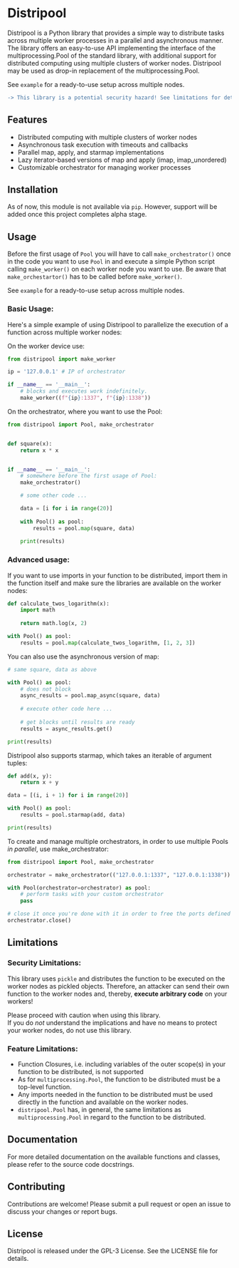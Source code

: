 # Distripool
Distripool is a Python library that provides a simple way to distribute tasks across multiple worker
processes in a parallel and asynchronous manner. 
The library offers an easy-to-use API implementing the interface of the multiprocessing.Pool of the standard library, 
with additional support for distributed computing using multiple clusters of worker nodes. 
Distripool may be used as drop-in replacement of the multiprocessing.Pool. 

See `example` for a ready-to-use setup across multiple nodes.  

```diff
-> This library is a potential security hazard! See limitations for details.
```

## Features

- Distributed computing with multiple clusters of worker nodes
- Asynchronous task execution with timeouts and callbacks
- Parallel map, apply, and starmap implementations
- Lazy iterator-based versions of map and apply (imap, imap_unordered)
- Customizable orchestrator for managing worker processes

## Installation
 
As of now, this module is not available via `pip`. 
However, support will be added once this project completes alpha stage.

## Usage

Before the first usage of `Pool` you will have to call `make_orchestrator()` once in the code you want to 
use `Pool` in and execute a simple Python script calling `make_worker()` on each worker node you want to use. 
Be aware that `make_orchestartor()` has to be called before `make_worker()`.

See `example` for a ready-to-use setup across multiple nodes.  

### Basic Usage: 

Here's a simple example of using Distripool to parallelize the execution of a function across multiple worker nodes:

On the worker device use: 
```python
from distripool import make_worker

ip = '127.0.0.1' # IP of orchestrator

if __name__ == '__main__':
    # blocks and executes work indefinitely.
    make_worker((f"{ip}:1337", f"{ip}:1338")) 
```

On the orchestrator, where you want to use the Pool:

```python
from distripool import Pool, make_orchestrator


def square(x):
    return x * x


if __name__ == '__main__':
    # somewhere before the first usage of Pool:
    make_orchestrator()

    # some other code ... 

    data = [i for i in range(20)]
    
    with Pool() as pool:
        results = pool.map(square, data)
    
    print(results)
```

### Advanced usage:

If you want to use imports in your function to be distributed, import them in the function itself 
and make sure the libraries are available on the worker nodes:

```python
def calculate_twos_logarithm(x):
    import math
    
    return math.log(x, 2)

with Pool() as pool:
    results = pool.map(calculate_twos_logarithm, [1, 2, 3])
```

You can also use the asynchronous version of map:

```python
# same square, data as above

with Pool() as pool:
    # does not block
    async_results = pool.map_async(square, data)
    
    # execute other code here ... 
    
    # get blocks until results are ready
    results = async_results.get()

print(results)
```

Distripool also supports starmap, which takes an iterable of argument tuples:

```python
def add(x, y):
    return x + y

data = [(i, i + 1) for i in range(20)]

with Pool() as pool:
    results = pool.starmap(add, data)

print(results)
```

To create and manage multiple orchestrators, in order to use multiple Pools _in parallel_, use make_orchestrator:

```python
from distripool import Pool, make_orchestrator

orchestrator = make_orchestrator(("127.0.0.1:1337", "127.0.0.1:1338"))

with Pool(orchestrator=orchestrator) as pool:
    # perform tasks with your custom orchestrator
    pass

# close it once you're done with it in order to free the ports defined above.
orchestrator.close()
```

## Limitations

### Security Limitations:

This library uses `pickle` and distributes the function to be executed on the worker nodes as pickled objects. 
Therefore, an attacker can send their own function to the worker nodes and, thereby, **execute arbitrary code** on your workers!

Please proceed with caution when using this library.  
If you do _not_ understand the implications and have no means to protect your worker nodes, do not use this library.

### Feature Limitations:

- Function Closures, i.e. including variables of the outer scope(s) in your function to be distributed, is not supported
- As for `multiprocessing.Pool`, the function to be distributed must be a top-level function. 
- Any imports needed in the function to be distributed must be used directly in the function and available on the worker nodes.
- `distripool.Pool` has, in general, the same limitations as `multiprocessing.Pool` in regard to the function to be distributed. 

## Documentation
For more detailed documentation on the available functions and classes, please refer to the source code docstrings.

## Contributing
Contributions are welcome! Please submit a pull request or open an issue to discuss your changes or report bugs.

## License
Distripool is released under the GPL-3 License. See the LICENSE file for details.
